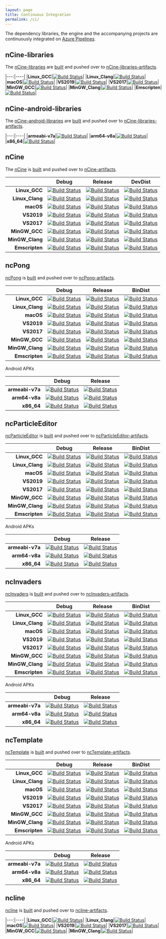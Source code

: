 ```yaml
---
layout: page
title: Continuous Integration
permalink: /ci/
---
```


The dependency libraries, the engine and the accompanying projects are continuously integrated on [Azure Pipelines](https://dev.azure.com/encelo/nCine/).

## nCine-libraries

The [nCine-libraries](https://github.com/nCine/nCine-libraries) are [built](https://dev.azure.com/encelo/nCine/_build?definitionId=1) and pushed over to [nCine-libraries-artifacts](https://github.com/nCine/nCine-libraries-artifacts).

|---:|----|
|**Linux_GCC**|[![Build Status](https://dev.azure.com/encelo/nCine/_apis/build/status/nCine.nCine-libraries?branchName=master&jobName=Linux%2C%20macOS%20and%20Emscripten&configuration=Linux%2C%20macOS%20and%20Emscripten%20Linux%20GCC)](https://dev.azure.com/encelo/nCine/_build/latest?definitionId=1&branchName=master)|
|**Linux_Clang**|[![Build Status](https://dev.azure.com/encelo/nCine/_apis/build/status/nCine.nCine-libraries?branchName=master&jobName=Linux%2C%20macOS%20and%20Emscripten&configuration=Linux%2C%20macOS%20and%20Emscripten%20Linux%20Clang)](https://dev.azure.com/encelo/nCine/_build/latest?definitionId=1&branchName=master)|
|**macOS**|[![Build Status](https://dev.azure.com/encelo/nCine/_apis/build/status/nCine.nCine-libraries?branchName=master&jobName=Linux%2C%20macOS%20and%20Emscripten&configuration=Linux%2C%20macOS%20and%20Emscripten%20macOS)](https://dev.azure.com/encelo/nCine/_build/latest?definitionId=1&branchName=master)|
|**VS2019**|[![Build Status](https://dev.azure.com/encelo/nCine/_apis/build/status/nCine.nCine-libraries?branchName=master&jobName=Windows%20and%20MinGW&configuration=Windows%20and%20MinGW%20VS2019)](https://dev.azure.com/encelo/nCine/_build/latest?definitionId=1&branchName=master)|
|**VS2017**|[![Build Status](https://dev.azure.com/encelo/nCine/_apis/build/status/nCine.nCine-libraries?branchName=master&jobName=Windows%20and%20MinGW&configuration=Windows%20and%20MinGW%20VS2017)](https://dev.azure.com/encelo/nCine/_build/latest?definitionId=1&branchName=master)|
|**MinGW_GCC**|[![Build Status](https://dev.azure.com/encelo/nCine/_apis/build/status/nCine.nCine-libraries?branchName=master&jobName=Windows%20and%20MinGW&configuration=Windows%20and%20MinGW%20MinGW%20GCC)](https://dev.azure.com/encelo/nCine/_build/latest?definitionId=1&branchName=master)|
|**MinGW_Clang**|[![Build Status](https://dev.azure.com/encelo/nCine/_apis/build/status/nCine.nCine-libraries?branchName=master&jobName=Windows%20and%20MinGW&configuration=Windows%20and%20MinGW%20MinGW%20Clang)](https://dev.azure.com/encelo/nCine/_build/latest?definitionId=1&branchName=master)|
|**Emscripten**|[![Build Status](https://dev.azure.com/encelo/nCine/_apis/build/status/nCine.nCine-libraries?branchName=master&jobName=Linux%2C%20macOS%20and%20Emscripten&configuration=Linux%2C%20macOS%20and%20Emscripten%20Emscripten)](https://dev.azure.com/encelo/nCine/_build/latest?definitionId=1&branchName=master)|

## nCine-android-libraries

The [nCine-android-libraries](https://github.com/nCine/nCine-android-libraries) are [built](https://dev.azure.com/encelo/nCine/_build?definitionId=2) and pushed over to [nCine-libraries-artifacts](https://github.com/nCine/nCine-libraries-artifacts).

|---:|----|
|**armeabi-v7a**|[![Build Status](https://dev.azure.com/encelo/nCine/_apis/build/status/nCine.nCine-android-libraries?branchName=master&jobName=Job&configuration=Job%20armeabi-v7a)](https://dev.azure.com/encelo/nCine/_build/latest?definitionId=2&branchName=master)|
|**arm64-v8a**|[![Build Status](https://dev.azure.com/encelo/nCine/_apis/build/status/nCine.nCine-android-libraries?branchName=master&jobName=Job&configuration=Job%20arm64-v8a)](https://dev.azure.com/encelo/nCine/_build/latest?definitionId=2&branchName=master)|
|**x86_64**|[![Build Status](https://dev.azure.com/encelo/nCine/_apis/build/status/nCine.nCine-android-libraries?branchName=master&jobName=Job&configuration=Job%20x86_64)](https://dev.azure.com/encelo/nCine/_build/latest?definitionId=2&branchName=master)|

## nCine

The [nCine](https://github.com/nCine/nCine) is [built](https://dev.azure.com/encelo/nCine/_build?definitionId=3) and pushed over to [nCine-artifacts](https://github.com/nCine/nCine-artifacts).

|              |Debug|Release|DevDist|
|-------------:|-----|-------|-------|
|**Linux_GCC**|[![Build Status](https://dev.azure.com/encelo/nCine/_apis/build/status/nCine.nCine?branchName=master&jobName=Linux%20and%20macOS&configuration=Linux%20and%20macOS%20Linux%20GCC%20Debug)](https://dev.azure.com/encelo/nCine/_build/latest?definitionId=3&branchName=master)|[![Build Status](https://dev.azure.com/encelo/nCine/_apis/build/status/nCine.nCine?branchName=master&jobName=Linux%20and%20macOS&configuration=Linux%20and%20macOS%20Linux%20GCC%20Release)](https://dev.azure.com/encelo/nCine/_build/latest?definitionId=3&branchName=master)|[![Build Status](https://dev.azure.com/encelo/nCine/_apis/build/status/nCine.nCine?branchName=master&jobName=Linux%20and%20macOS&configuration=Linux%20and%20macOS%20Linux%20GCC%20Release)](https://dev.azure.com/encelo/nCine/_build/latest?definitionId=3&branchName=master)|
|**Linux_Clang**|[![Build Status](https://dev.azure.com/encelo/nCine/_apis/build/status/nCine.nCine?branchName=master&jobName=Linux%20and%20macOS&configuration=Linux%20and%20macOS%20Linux%20Clang%20Debug)](https://dev.azure.com/encelo/nCine/_build/latest?definitionId=3&branchName=master)|[![Build Status](https://dev.azure.com/encelo/nCine/_apis/build/status/nCine.nCine?branchName=master&jobName=Linux%20and%20macOS&configuration=Linux%20and%20macOS%20Linux%20Clang%20Release)](https://dev.azure.com/encelo/nCine/_build/latest?definitionId=3&branchName=master)|[![Build Status](https://dev.azure.com/encelo/nCine/_apis/build/status/nCine.nCine?branchName=master&jobName=Linux%20and%20macOS&configuration=Linux%20and%20macOS%20Linux%20Clang%20DevDist)](https://dev.azure.com/encelo/nCine/_build/latest?definitionId=3&branchName=master)|
|**macOS**|[![Build Status](https://dev.azure.com/encelo/nCine/_apis/build/status/nCine.nCine?branchName=master&jobName=Linux%20and%20macOS&configuration=Linux%20and%20macOS%20macOS%20Debug)](https://dev.azure.com/encelo/nCine/_build/latest?definitionId=3&branchName=master)|[![Build Status](https://dev.azure.com/encelo/nCine/_apis/build/status/nCine.nCine?branchName=master&jobName=Linux%20and%20macOS&configuration=Linux%20and%20macOS%20macOS%20Release)](https://dev.azure.com/encelo/nCine/_build/latest?definitionId=3&branchName=master)|[![Build Status](https://dev.azure.com/encelo/nCine/_apis/build/status/nCine.nCine?branchName=master&jobName=Linux%20and%20macOS&configuration=Linux%20and%20macOS%20macOS%20DevDist)](https://dev.azure.com/encelo/nCine/_build/latest?definitionId=3&branchName=master)|
|**VS2019**|[![Build Status](https://dev.azure.com/encelo/nCine/_apis/build/status/nCine.nCine?branchName=master&jobName=Windows%20and%20MinGW&configuration=Windows%20and%20MinGW%20VS2019%20Debug)](https://dev.azure.com/encelo/nCine/_build/latest?definitionId=3&branchName=master)|[![Build Status](https://dev.azure.com/encelo/nCine/_apis/build/status/nCine.nCine?branchName=master&jobName=Windows%20and%20MinGW&configuration=Windows%20and%20MinGW%20VS2019%20Release)](https://dev.azure.com/encelo/nCine/_build/latest?definitionId=3&branchName=master)|[![Build Status](https://dev.azure.com/encelo/nCine/_apis/build/status/nCine.nCine?branchName=master&jobName=Windows%20and%20MinGW&configuration=Windows%20and%20MinGW%20VS2019%20DevDist)](https://dev.azure.com/encelo/nCine/_build/latest?definitionId=3&branchName=master)|
|**VS2017**|[![Build Status](https://dev.azure.com/encelo/nCine/_apis/build/status/nCine.nCine?branchName=master&jobName=Windows%20and%20MinGW&configuration=Windows%20and%20MinGW%20VS2017%20Debug)](https://dev.azure.com/encelo/nCine/_build/latest?definitionId=3&branchName=master)|[![Build Status](https://dev.azure.com/encelo/nCine/_apis/build/status/nCine.nCine?branchName=master&jobName=Windows%20and%20MinGW&configuration=Windows%20and%20MinGW%20VS2017%20Release)](https://dev.azure.com/encelo/nCine/_build/latest?definitionId=3&branchName=master)|[![Build Status](https://dev.azure.com/encelo/nCine/_apis/build/status/nCine.nCine?branchName=master&jobName=Windows%20and%20MinGW&configuration=Windows%20and%20MinGW%20VS2017%20DevDist)](https://dev.azure.com/encelo/nCine/_build/latest?definitionId=3&branchName=master)|
|**MinGW_GCC**|[![Build Status](https://dev.azure.com/encelo/nCine/_apis/build/status/nCine.nCine?branchName=master&jobName=Windows%20and%20MinGW&configuration=Windows%20and%20MinGW%20MinGW%20GCC%20Debug)](https://dev.azure.com/encelo/nCine/_build/latest?definitionId=3&branchName=master)|[![Build Status](https://dev.azure.com/encelo/nCine/_apis/build/status/nCine.nCine?branchName=master&jobName=Windows%20and%20MinGW&configuration=Windows%20and%20MinGW%20MinGW%20GCC%20Release)](https://dev.azure.com/encelo/nCine/_build/latest?definitionId=3&branchName=master)|[![Build Status](https://dev.azure.com/encelo/nCine/_apis/build/status/nCine.nCine?branchName=master&jobName=Windows%20and%20MinGW&configuration=Windows%20and%20MinGW%20MinGW%20GCC%20DevDist)](https://dev.azure.com/encelo/nCine/_build/latest?definitionId=3&branchName=master)|
|**MinGW_Clang**|[![Build Status](https://dev.azure.com/encelo/nCine/_apis/build/status/nCine.nCine?branchName=master&jobName=Windows%20and%20MinGW&configuration=Windows%20and%20MinGW%20MinGW%20Clang%20Debug)](https://dev.azure.com/encelo/nCine/_build/latest?definitionId=3&branchName=master)|[![Build Status](https://dev.azure.com/encelo/nCine/_apis/build/status/nCine.nCine?branchName=master&jobName=Windows%20and%20MinGW&configuration=Windows%20and%20MinGW%20MinGW%20Clang%20Release)](https://dev.azure.com/encelo/nCine/_build/latest?definitionId=3&branchName=master)|[![Build Status](https://dev.azure.com/encelo/nCine/_apis/build/status/nCine.nCine?branchName=master&jobName=Windows%20and%20MinGW&configuration=Windows%20and%20MinGW%20MinGW%20Clang%20DevDist)](https://dev.azure.com/encelo/nCine/_build/latest?definitionId=3&branchName=master)|
|**Emscripten**|[![Build Status](https://dev.azure.com/encelo/nCine/_apis/build/status/nCine.nCine?branchName=develop&jobName=Emscripten&configuration=Emscripten%20Emscripten%20Debug)](https://dev.azure.com/encelo/nCine/_build/latest?definitionId=3&branchName=develop)|[![Build Status](https://dev.azure.com/encelo/nCine/_apis/build/status/nCine.nCine?branchName=develop&jobName=Emscripten&configuration=Emscripten%20Emscripten%20Release)](https://dev.azure.com/encelo/nCine/_build/latest?definitionId=3&branchName=develop)|[![Build Status](https://dev.azure.com/encelo/nCine/_apis/build/status/nCine.nCine?branchName=develop&jobName=Emscripten&configuration=Emscripten%20Emscripten%20DevDist)](https://dev.azure.com/encelo/nCine/_build/latest?definitionId=3&branchName=develop)|

## ncPong

[ncPong](https://github.com/nCine/ncPong) is [built](https://dev.azure.com/encelo/nCine/_build?definitionId=4) and pushed over to [ncPong-artifacts](https://github.com/nCine/ncPong-artifacts).

|              |Debug|Release|BinDist|
|-------------:|-----|-------|-------|
|**Linux_GCC**|[![Build Status](https://dev.azure.com/encelo/nCine/_apis/build/status/nCine.ncPong?branchName=master&jobName=Linux%20and%20macOS&configuration=Linux%20and%20macOS%20Linux%20GCC%20Debug)](https://dev.azure.com/encelo/nCine/_build/latest?definitionId=4&branchName=master)|[![Build Status](https://dev.azure.com/encelo/nCine/_apis/build/status/nCine.ncPong?branchName=master&jobName=Linux%20and%20macOS&configuration=Linux%20and%20macOS%20Linux%20GCC%20Release)](https://dev.azure.com/encelo/nCine/_build/latest?definitionId=4&branchName=master)|[![Build Status](https://dev.azure.com/encelo/nCine/_apis/build/status/nCine.ncPong?branchName=master&jobName=Linux%20and%20macOS&configuration=Linux%20and%20macOS%20Linux%20GCC%20BinDist)](https://dev.azure.com/encelo/nCine/_build/latest?definitionId=4&branchName=master)|
|**Linux_Clang**|[![Build Status](https://dev.azure.com/encelo/nCine/_apis/build/status/nCine.ncPong?branchName=master&jobName=Linux%20and%20macOS&configuration=Linux%20and%20macOS%20Linux%20Clang%20Debug)](https://dev.azure.com/encelo/nCine/_build/latest?definitionId=4&branchName=master)|[![Build Status](https://dev.azure.com/encelo/nCine/_apis/build/status/nCine.ncPong?branchName=master&jobName=Linux%20and%20macOS&configuration=Linux%20and%20macOS%20Linux%20Clang%20Release)](https://dev.azure.com/encelo/nCine/_build/latest?definitionId=4&branchName=master)|[![Build Status](https://dev.azure.com/encelo/nCine/_apis/build/status/nCine.ncPong?branchName=master&jobName=Linux%20and%20macOS&configuration=Linux%20and%20macOS%20Linux%20Clang%20BinDist)](https://dev.azure.com/encelo/nCine/_build/latest?definitionId=4&branchName=master)|
|**macOS**|[![Build Status](https://dev.azure.com/encelo/nCine/_apis/build/status/nCine.ncPong?branchName=master&jobName=Linux%20and%20macOS&configuration=Linux%20and%20macOS%20macOS%20Debug)](https://dev.azure.com/encelo/nCine/_build/latest?definitionId=4&branchName=master)|[![Build Status](https://dev.azure.com/encelo/nCine/_apis/build/status/nCine.ncPong?branchName=master&jobName=Linux%20and%20macOS&configuration=Linux%20and%20macOS%20macOS%20Release)](https://dev.azure.com/encelo/nCine/_build/latest?definitionId=4&branchName=master)|[![Build Status](https://dev.azure.com/encelo/nCine/_apis/build/status/nCine.ncPong?branchName=master&jobName=Linux%20and%20macOS&configuration=Linux%20and%20macOS%20macOS%20BinDist)](https://dev.azure.com/encelo/nCine/_build/latest?definitionId=4&branchName=master)|
|**VS2019**|[![Build Status](https://dev.azure.com/encelo/nCine/_apis/build/status/nCine.ncPong?branchName=master&jobName=Windows%20and%20MinGW&configuration=Windows%20and%20MinGW%20VS2019%20Debug)](https://dev.azure.com/encelo/nCine/_build/latest?definitionId=4&branchName=master)|[![Build Status](https://dev.azure.com/encelo/nCine/_apis/build/status/nCine.ncPong?branchName=master&jobName=Windows%20and%20MinGW&configuration=Windows%20and%20MinGW%20VS2019%20Release)](https://dev.azure.com/encelo/nCine/_build/latest?definitionId=4&branchName=master)|[![Build Status](https://dev.azure.com/encelo/nCine/_apis/build/status/nCine.ncPong?branchName=master&jobName=Windows%20and%20MinGW&configuration=Windows%20and%20MinGW%20VS2019%20BinDist)](https://dev.azure.com/encelo/nCine/_build/latest?definitionId=4&branchName=master)|
|**VS2017**|[![Build Status](https://dev.azure.com/encelo/nCine/_apis/build/status/nCine.ncPong?branchName=master&jobName=Windows%20and%20MinGW&configuration=Windows%20and%20MinGW%20VS2017%20Debug)](https://dev.azure.com/encelo/nCine/_build/latest?definitionId=4&branchName=master)|[![Build Status](https://dev.azure.com/encelo/nCine/_apis/build/status/nCine.ncPong?branchName=master&jobName=Windows%20and%20MinGW&configuration=Windows%20and%20MinGW%20VS2017%20Release)](https://dev.azure.com/encelo/nCine/_build/latest?definitionId=4&branchName=master)|[![Build Status](https://dev.azure.com/encelo/nCine/_apis/build/status/nCine.ncPong?branchName=master&jobName=Windows%20and%20MinGW&configuration=Windows%20and%20MinGW%20VS2017%20BinDist)](https://dev.azure.com/encelo/nCine/_build/latest?definitionId=4&branchName=master)|
|**MinGW_GCC**|[![Build Status](https://dev.azure.com/encelo/nCine/_apis/build/status/nCine.ncPong?branchName=master&jobName=Windows%20and%20MinGW&configuration=Windows%20and%20MinGW%20MinGW%20GCC%20Debug)](https://dev.azure.com/encelo/nCine/_build/latest?definitionId=4&branchName=master)|[![Build Status](https://dev.azure.com/encelo/nCine/_apis/build/status/nCine.ncPong?branchName=master&jobName=Windows%20and%20MinGW&configuration=Windows%20and%20MinGW%20MinGW%20GCC%20Release)](https://dev.azure.com/encelo/nCine/_build/latest?definitionId=4&branchName=master)|[![Build Status](https://dev.azure.com/encelo/nCine/_apis/build/status/nCine.ncPong?branchName=master&jobName=Windows%20and%20MinGW&configuration=Windows%20and%20MinGW%20MinGW%20GCC%20BinDist)](https://dev.azure.com/encelo/nCine/_build/latest?definitionId=4&branchName=master)|
|**MinGW_Clang**|[![Build Status](https://dev.azure.com/encelo/nCine/_apis/build/status/nCine.ncPong?branchName=master&jobName=Windows%20and%20MinGW&configuration=Windows%20and%20MinGW%20MinGW%20Clang%20Debug)](https://dev.azure.com/encelo/nCine/_build/latest?definitionId=4&branchName=master)|[![Build Status](https://dev.azure.com/encelo/nCine/_apis/build/status/nCine.ncPong?branchName=master&jobName=Windows%20and%20MinGW&configuration=Windows%20and%20MinGW%20MinGW%20Clang%20Release)](https://dev.azure.com/encelo/nCine/_build/latest?definitionId=4&branchName=master)|[![Build Status](https://dev.azure.com/encelo/nCine/_apis/build/status/nCine.ncPong?branchName=master&jobName=Windows%20and%20MinGW&configuration=Windows%20and%20MinGW%20MinGW%20Clang%20BinDist)](https://dev.azure.com/encelo/nCine/_build/latest?definitionId=4&branchName=master)|
|**Emscripten**|[![Build Status](https://dev.azure.com/encelo/nCine/_apis/build/status/nCine.ncPong?branchName=master&jobName=Emscripten&configuration=Emscripten%20Emscripten%20Debug)](https://dev.azure.com/encelo/nCine/_build/latest?definitionId=4&branchName=master)|[![Build Status](https://dev.azure.com/encelo/nCine/_apis/build/status/nCine.ncPong?branchName=master&jobName=Emscripten&configuration=Emscripten%20Emscripten%20Release)](https://dev.azure.com/encelo/nCine/_build/latest?definitionId=4&branchName=master)|[![Build Status](https://dev.azure.com/encelo/nCine/_apis/build/status/nCine.ncPong?branchName=master&jobName=Emscripten&configuration=Emscripten%20Emscripten%20BinDist)](https://dev.azure.com/encelo/nCine/_build/latest?definitionId=4&branchName=master)|

Android APKs

|    |Debug|Release|
|---:|-----|-------|
|**armeabi-v7a**|[![Build Status](https://dev.azure.com/encelo/nCine/_apis/build/status/nCine.ncPong?branchName=master&jobName=Android&configuration=Android%20Debug%20armeabi-v7a)](https://dev.azure.com/encelo/nCine/_build/latest?definitionId=4&branchName=master)|[![Build Status](https://dev.azure.com/encelo/nCine/_apis/build/status/nCine.ncPong?branchName=master&jobName=Android&configuration=Android%20Release%20armeabi-v7a)](https://dev.azure.com/encelo/nCine/_build/latest?definitionId=4&branchName=master)|
|**arm64-v8a**|[![Build Status](https://dev.azure.com/encelo/nCine/_apis/build/status/nCine.ncPong?branchName=master&jobName=Android&configuration=Android%20Debug%20arm64-v8a)](https://dev.azure.com/encelo/nCine/_build/latest?definitionId=4&branchName=master)|[![Build Status](https://dev.azure.com/encelo/nCine/_apis/build/status/nCine.ncPong?branchName=master&jobName=Android&configuration=Android%20Release%20arm64-v8a)](https://dev.azure.com/encelo/nCine/_build/latest?definitionId=4&branchName=master)|
|**x86_64**|[![Build Status](https://dev.azure.com/encelo/nCine/_apis/build/status/nCine.ncPong?branchName=master&jobName=Android&configuration=Android%20Debug%20x86_64)](https://dev.azure.com/encelo/nCine/_build/latest?definitionId=4&branchName=master)|[![Build Status](https://dev.azure.com/encelo/nCine/_apis/build/status/nCine.ncPong?branchName=master&jobName=Android&configuration=Android%20Release%20x86_64)](https://dev.azure.com/encelo/nCine/_build/latest?definitionId=4&branchName=master)|

## ncParticleEditor

[ncParticleEditor](https://github.com/nCine/ncParticleEditor) is [built](https://dev.azure.com/encelo/nCine/_build?definitionId=5) and pushed over to [ncParticleEditor-artifacts](https://github.com/nCine/ncParticleEditor-artifacts).

|              |Debug|Release|BinDist|
|-------------:|-----|-------|-------|
|**Linux_GCC**|[![Build Status](https://dev.azure.com/encelo/nCine/_apis/build/status/nCine.ncParticleEditor?branchName=master&jobName=Linux%20and%20macOS&configuration=Linux%20and%20macOS%20Linux%20GCC%20Debug)](https://dev.azure.com/encelo/nCine/_build/latest?definitionId=5&branchName=master)|[![Build Status](https://dev.azure.com/encelo/nCine/_apis/build/status/nCine.ncParticleEditor?branchName=master&jobName=Linux%20and%20macOS&configuration=Linux%20and%20macOS%20Linux%20GCC%20Release)](https://dev.azure.com/encelo/nCine/_build/latest?definitionId=5&branchName=master)|[![Build Status](https://dev.azure.com/encelo/nCine/_apis/build/status/nCine.ncParticleEditor?branchName=master&jobName=Linux%20and%20macOS&configuration=Linux%20and%20macOS%20Linux%20GCC%20BinDist)](https://dev.azure.com/encelo/nCine/_build/latest?definitionId=5&branchName=master)|
|**Linux_Clang**|[![Build Status](https://dev.azure.com/encelo/nCine/_apis/build/status/nCine.ncParticleEditor?branchName=master&jobName=Linux%20and%20macOS&configuration=Linux%20and%20macOS%20Linux%20Clang%20Debug)](https://dev.azure.com/encelo/nCine/_build/latest?definitionId=5&branchName=master)|[![Build Status](https://dev.azure.com/encelo/nCine/_apis/build/status/nCine.ncParticleEditor?branchName=master&jobName=Linux%20and%20macOS&configuration=Linux%20and%20macOS%20Linux%20Clang%20Release)](https://dev.azure.com/encelo/nCine/_build/latest?definitionId=5&branchName=master)|[![Build Status](https://dev.azure.com/encelo/nCine/_apis/build/status/nCine.ncParticleEditor?branchName=master&jobName=Linux%20and%20macOS&configuration=Linux%20and%20macOS%20Linux%20Clang%20BinDist)](https://dev.azure.com/encelo/nCine/_build/latest?definitionId=5&branchName=master)|
|**macOS**|[![Build Status](https://dev.azure.com/encelo/nCine/_apis/build/status/nCine.ncParticleEditor?branchName=master&jobName=Linux%20and%20macOS&configuration=Linux%20and%20macOS%20macOS%20Debug)](https://dev.azure.com/encelo/nCine/_build/latest?definitionId=5&branchName=master)|[![Build Status](https://dev.azure.com/encelo/nCine/_apis/build/status/nCine.ncParticleEditor?branchName=master&jobName=Linux%20and%20macOS&configuration=Linux%20and%20macOS%20macOS%20Release)](https://dev.azure.com/encelo/nCine/_build/latest?definitionId=5&branchName=master)|[![Build Status](https://dev.azure.com/encelo/nCine/_apis/build/status/nCine.ncParticleEditor?branchName=master&jobName=Linux%20and%20macOS&configuration=Linux%20and%20macOS%20macOS%20BinDist)](https://dev.azure.com/encelo/nCine/_build/latest?definitionId=5&branchName=master)|
|**VS2019**|[![Build Status](https://dev.azure.com/encelo/nCine/_apis/build/status/nCine.ncParticleEditor?branchName=master&jobName=Windows%20and%20MinGW&configuration=Windows%20and%20MinGW%20VS2019%20Debug)](https://dev.azure.com/encelo/nCine/_build/latest?definitionId=5&branchName=master)|[![Build Status](https://dev.azure.com/encelo/nCine/_apis/build/status/nCine.ncParticleEditor?branchName=master&jobName=Windows%20and%20MinGW&configuration=Windows%20and%20MinGW%20VS2019%20Release)](https://dev.azure.com/encelo/nCine/_build/latest?definitionId=5&branchName=master)|[![Build Status](https://dev.azure.com/encelo/nCine/_apis/build/status/nCine.ncParticleEditor?branchName=master&jobName=Windows%20and%20MinGW&configuration=Windows%20and%20MinGW%20VS2019%20BinDist)](https://dev.azure.com/encelo/nCine/_build/latest?definitionId=5&branchName=master)|
|**VS2017**|[![Build Status](https://dev.azure.com/encelo/nCine/_apis/build/status/nCine.ncParticleEditor?branchName=master&jobName=Windows%20and%20MinGW&configuration=Windows%20and%20MinGW%20VS2017%20Debug)](https://dev.azure.com/encelo/nCine/_build/latest?definitionId=5&branchName=master)|[![Build Status](https://dev.azure.com/encelo/nCine/_apis/build/status/nCine.ncParticleEditor?branchName=master&jobName=Windows%20and%20MinGW&configuration=Windows%20and%20MinGW%20VS2017%20Release)](https://dev.azure.com/encelo/nCine/_build/latest?definitionId=5&branchName=master)|[![Build Status](https://dev.azure.com/encelo/nCine/_apis/build/status/nCine.ncParticleEditor?branchName=master&jobName=Windows%20and%20MinGW&configuration=Windows%20and%20MinGW%20VS2017%20BinDist)](https://dev.azure.com/encelo/nCine/_build/latest?definitionId=5&branchName=master)|
|**MinGW_GCC**|[![Build Status](https://dev.azure.com/encelo/nCine/_apis/build/status/nCine.ncParticleEditor?branchName=master&jobName=Windows%20and%20MinGW&configuration=Windows%20and%20MinGW%20MinGW%20GCC%20Debug)](https://dev.azure.com/encelo/nCine/_build/latest?definitionId=5&branchName=master)|[![Build Status](https://dev.azure.com/encelo/nCine/_apis/build/status/nCine.ncParticleEditor?branchName=master&jobName=Windows%20and%20MinGW&configuration=Windows%20and%20MinGW%20MinGW%20GCC%20Release)](https://dev.azure.com/encelo/nCine/_build/latest?definitionId=5&branchName=master)|[![Build Status](https://dev.azure.com/encelo/nCine/_apis/build/status/nCine.ncParticleEditor?branchName=master&jobName=Windows%20and%20MinGW&configuration=Windows%20and%20MinGW%20MinGW%20GCC%20BinDist)](https://dev.azure.com/encelo/nCine/_build/latest?definitionId=5&branchName=master)|
|**MinGW_Clang**|[![Build Status](https://dev.azure.com/encelo/nCine/_apis/build/status/nCine.ncParticleEditor?branchName=master&jobName=Windows%20and%20MinGW&configuration=Windows%20and%20MinGW%20MinGW%20Clang%20Debug)](https://dev.azure.com/encelo/nCine/_build/latest?definitionId=5&branchName=master)|[![Build Status](https://dev.azure.com/encelo/nCine/_apis/build/status/nCine.ncParticleEditor?branchName=master&jobName=Windows%20and%20MinGW&configuration=Windows%20and%20MinGW%20MinGW%20Clang%20Release)](https://dev.azure.com/encelo/nCine/_build/latest?definitionId=5&branchName=master)|[![Build Status](https://dev.azure.com/encelo/nCine/_apis/build/status/nCine.ncParticleEditor?branchName=master&jobName=Windows%20and%20MinGW&configuration=Windows%20and%20MinGW%20MinGW%20Clang%20BinDist)](https://dev.azure.com/encelo/nCine/_build/latest?definitionId=5&branchName=master)|
|**Emscripten**|[![Build Status](https://dev.azure.com/encelo/nCine/_apis/build/status/nCine.ncParticleEditor?branchName=develop&jobName=Emscripten&configuration=Emscripten%20Emscripten%20Debug)](https://dev.azure.com/encelo/nCine/_build/latest?definitionId=5&branchName=develop)|[![Build Status](https://dev.azure.com/encelo/nCine/_apis/build/status/nCine.ncParticleEditor?branchName=develop&jobName=Emscripten&configuration=Emscripten%20Emscripten%20Release)](https://dev.azure.com/encelo/nCine/_build/latest?definitionId=5&branchName=develop)|[![Build Status](https://dev.azure.com/encelo/nCine/_apis/build/status/nCine.ncParticleEditor?branchName=develop&jobName=Emscripten&configuration=Emscripten%20Emscripten%20BinDist)](https://dev.azure.com/encelo/nCine/_build/latest?definitionId=5&branchName=develop)|

Android APKs

|    |Debug|Release|
|---:|-----|-------|
|**armeabi-v7a**|[![Build Status](https://dev.azure.com/encelo/nCine/_apis/build/status/nCine.ncParticleEditor?branchName=master&jobName=Android&configuration=Android%20Debug%20armeabi-v7a)](https://dev.azure.com/encelo/nCine/_build/latest?definitionId=5&branchName=master)|[![Build Status](https://dev.azure.com/encelo/nCine/_apis/build/status/nCine.ncParticleEditor?branchName=master&jobName=Android&configuration=Android%20Release%20armeabi-v7a)](https://dev.azure.com/encelo/nCine/_build/latest?definitionId=5&branchName=master)|
|**arm64-v8a**|[![Build Status](https://dev.azure.com/encelo/nCine/_apis/build/status/nCine.ncParticleEditor?branchName=master&jobName=Android&configuration=Android%20Debug%20arm64-v8a)](https://dev.azure.com/encelo/nCine/_build/latest?definitionId=5&branchName=master)|[![Build Status](https://dev.azure.com/encelo/nCine/_apis/build/status/nCine.ncParticleEditor?branchName=master&jobName=Android&configuration=Android%20Release%20arm64-v8a)](https://dev.azure.com/encelo/nCine/_build/latest?definitionId=5&branchName=master)|
|**x86_64**|[![Build Status](https://dev.azure.com/encelo/nCine/_apis/build/status/nCine.ncParticleEditor?branchName=master&jobName=Android&configuration=Android%20Debug%20x86_64)](https://dev.azure.com/encelo/nCine/_build/latest?definitionId=5&branchName=master)|[![Build Status](https://dev.azure.com/encelo/nCine/_apis/build/status/nCine.ncParticleEditor?branchName=master&jobName=Android&configuration=Android%20Release%20x86_64)](https://dev.azure.com/encelo/nCine/_build/latest?definitionId=5&branchName=master)|

## ncInvaders

[ncInvaders](https://github.com/nCine/ncInvaders) is [built](https://dev.azure.com/encelo/nCine/_build?definitionId=6) and pushed over to [ncInvaders-artifacts](https://github.com/nCine/ncInvaders-artifacts).

|              |Debug|Release|BinDist|
|-------------:|-----|-------|-------|
|**Linux_GCC**|[![Build Status](https://dev.azure.com/encelo/nCine/_apis/build/status/nCine.ncInvaders?branchName=master&jobName=Linux%20and%20macOS&configuration=Linux%20and%20macOS%20Linux%20GCC%20Debug)](https://dev.azure.com/encelo/nCine/_build/latest?definitionId=6&branchName=master)|[![Build Status](https://dev.azure.com/encelo/nCine/_apis/build/status/nCine.ncInvaders?branchName=master&jobName=Linux%20and%20macOS&configuration=Linux%20and%20macOS%20Linux%20GCC%20Release)](https://dev.azure.com/encelo/nCine/_build/latest?definitionId=6&branchName=master)|[![Build Status](https://dev.azure.com/encelo/nCine/_apis/build/status/nCine.ncInvaders?branchName=master&jobName=Linux%20and%20macOS&configuration=Linux%20and%20macOS%20Linux%20GCC%20BinDist)](https://dev.azure.com/encelo/nCine/_build/latest?definitionId=6&branchName=master)|
|**Linux_Clang**|[![Build Status](https://dev.azure.com/encelo/nCine/_apis/build/status/nCine.ncInvaders?branchName=master&jobName=Linux%20and%20macOS&configuration=Linux%20and%20macOS%20Linux%20Clang%20Debug)](https://dev.azure.com/encelo/nCine/_build/latest?definitionId=6&branchName=master)|[![Build Status](https://dev.azure.com/encelo/nCine/_apis/build/status/nCine.ncInvaders?branchName=master&jobName=Linux%20and%20macOS&configuration=Linux%20and%20macOS%20Linux%20Clang%20Release)](https://dev.azure.com/encelo/nCine/_build/latest?definitionId=6&branchName=master)|[![Build Status](https://dev.azure.com/encelo/nCine/_apis/build/status/nCine.ncInvaders?branchName=master&jobName=Linux%20and%20macOS&configuration=Linux%20and%20macOS%20Linux%20Clang%20BinDist)](https://dev.azure.com/encelo/nCine/_build/latest?definitionId=6&branchName=master)|
|**macOS**|[![Build Status](https://dev.azure.com/encelo/nCine/_apis/build/status/nCine.ncInvaders?branchName=master&jobName=Linux%20and%20macOS&configuration=Linux%20and%20macOS%20macOS%20Debug)](https://dev.azure.com/encelo/nCine/_build/latest?definitionId=6&branchName=master)|[![Build Status](https://dev.azure.com/encelo/nCine/_apis/build/status/nCine.ncInvaders?branchName=master&jobName=Linux%20and%20macOS&configuration=Linux%20and%20macOS%20macOS%20Release)](https://dev.azure.com/encelo/nCine/_build/latest?definitionId=6&branchName=master)|[![Build Status](https://dev.azure.com/encelo/nCine/_apis/build/status/nCine.ncInvaders?branchName=master&jobName=Linux%20and%20macOS&configuration=Linux%20and%20macOS%20macOS%20BinDist)](https://dev.azure.com/encelo/nCine/_build/latest?definitionId=6&branchName=master)|
|**VS2019**|[![Build Status](https://dev.azure.com/encelo/nCine/_apis/build/status/nCine.ncInvaders?branchName=master&jobName=Windows%20and%20MinGW&configuration=Windows%20and%20MinGW%20VS2019%20Debug)](https://dev.azure.com/encelo/nCine/_build/latest?definitionId=6&branchName=master)|[![Build Status](https://dev.azure.com/encelo/nCine/_apis/build/status/nCine.ncInvaders?branchName=master&jobName=Windows%20and%20MinGW&configuration=Windows%20and%20MinGW%20VS2019%20Release)](https://dev.azure.com/encelo/nCine/_build/latest?definitionId=6&branchName=master)|[![Build Status](https://dev.azure.com/encelo/nCine/_apis/build/status/nCine.ncInvaders?branchName=master&jobName=Windows%20and%20MinGW&configuration=Windows%20and%20MinGW%20VS2019%20BinDist)](https://dev.azure.com/encelo/nCine/_build/latest?definitionId=6&branchName=master)|
|**VS2017**|[![Build Status](https://dev.azure.com/encelo/nCine/_apis/build/status/nCine.ncInvaders?branchName=master&jobName=Windows%20and%20MinGW&configuration=Windows%20and%20MinGW%20VS2017%20Debug)](https://dev.azure.com/encelo/nCine/_build/latest?definitionId=6&branchName=master)|[![Build Status](https://dev.azure.com/encelo/nCine/_apis/build/status/nCine.ncInvaders?branchName=master&jobName=Windows%20and%20MinGW&configuration=Windows%20and%20MinGW%20VS2017%20Release)](https://dev.azure.com/encelo/nCine/_build/latest?definitionId=6&branchName=master)|[![Build Status](https://dev.azure.com/encelo/nCine/_apis/build/status/nCine.ncInvaders?branchName=master&jobName=Windows%20and%20MinGW&configuration=Windows%20and%20MinGW%20VS2017%20BinDist)](https://dev.azure.com/encelo/nCine/_build/latest?definitionId=6&branchName=master)|
|**MinGW_GCC**|[![Build Status](https://dev.azure.com/encelo/nCine/_apis/build/status/nCine.ncInvaders?branchName=master&jobName=Windows%20and%20MinGW&configuration=Windows%20and%20MinGW%20MinGW%20GCC%20Debug)](https://dev.azure.com/encelo/nCine/_build/latest?definitionId=6&branchName=master)|[![Build Status](https://dev.azure.com/encelo/nCine/_apis/build/status/nCine.ncInvaders?branchName=master&jobName=Windows%20and%20MinGW&configuration=Windows%20and%20MinGW%20MinGW%20GCC%20Release)](https://dev.azure.com/encelo/nCine/_build/latest?definitionId=6&branchName=master)|[![Build Status](https://dev.azure.com/encelo/nCine/_apis/build/status/nCine.ncInvaders?branchName=master&jobName=Windows%20and%20MinGW&configuration=Windows%20and%20MinGW%20MinGW%20GCC%20BinDist)](https://dev.azure.com/encelo/nCine/_build/latest?definitionId=6&branchName=master)|
|**MinGW_Clang**|[![Build Status](https://dev.azure.com/encelo/nCine/_apis/build/status/nCine.ncInvaders?branchName=master&jobName=Windows%20and%20MinGW&configuration=Windows%20and%20MinGW%20MinGW%20Clang%20Debug)](https://dev.azure.com/encelo/nCine/_build/latest?definitionId=6&branchName=master)|[![Build Status](https://dev.azure.com/encelo/nCine/_apis/build/status/nCine.ncInvaders?branchName=master&jobName=Windows%20and%20MinGW&configuration=Windows%20and%20MinGW%20MinGW%20Clang%20Release)](https://dev.azure.com/encelo/nCine/_build/latest?definitionId=6&branchName=master)|[![Build Status](https://dev.azure.com/encelo/nCine/_apis/build/status/nCine.ncInvaders?branchName=master&jobName=Windows%20and%20MinGW&configuration=Windows%20and%20MinGW%20MinGW%20Clang%20BinDist)](https://dev.azure.com/encelo/nCine/_build/latest?definitionId=6&branchName=master)|
|**Emscripten**|[![Build Status](https://dev.azure.com/encelo/nCine/_apis/build/status/nCine.ncInvaders?branchName=master&jobName=Emscripten&configuration=Emscripten%20Emscripten%20Debug)](https://dev.azure.com/encelo/nCine/_build/latest?definitionId=6&branchName=master)|[![Build Status](https://dev.azure.com/encelo/nCine/_apis/build/status/nCine.ncInvaders?branchName=master&jobName=Emscripten&configuration=Emscripten%20Emscripten%20Release)](https://dev.azure.com/encelo/nCine/_build/latest?definitionId=6&branchName=master)|[![Build Status](https://dev.azure.com/encelo/nCine/_apis/build/status/nCine.ncInvaders?branchName=master&jobName=Emscripten&configuration=Emscripten%20Emscripten%20BinDist)](https://dev.azure.com/encelo/nCine/_build/latest?definitionId=6&branchName=master)|

Android APKs

|    |Debug|Release|
|---:|-----|-------|
|**armeabi-v7a**|[![Build Status](https://dev.azure.com/encelo/nCine/_apis/build/status/nCine.ncInvaders?branchName=master&jobName=Android&configuration=Android%20Debug%20armeabi-v7a)](https://dev.azure.com/encelo/nCine/_build/latest?definitionId=6&branchName=master)|[![Build Status](https://dev.azure.com/encelo/nCine/_apis/build/status/nCine.ncInvaders?branchName=master&jobName=Android&configuration=Android%20Release%20armeabi-v7a)](https://dev.azure.com/encelo/nCine/_build/latest?definitionId=6&branchName=master)|
|**arm64-v8a**|[![Build Status](https://dev.azure.com/encelo/nCine/_apis/build/status/nCine.ncInvaders?branchName=master&jobName=Android&configuration=Android%20Debug%20arm64-v8a)](https://dev.azure.com/encelo/nCine/_build/latest?definitionId=6&branchName=master)|[![Build Status](https://dev.azure.com/encelo/nCine/_apis/build/status/nCine.ncInvaders?branchName=master&jobName=Android&configuration=Android%20Release%20arm64-v8a)](https://dev.azure.com/encelo/nCine/_build/latest?definitionId=6&branchName=master)|
|**x86_64**|[![Build Status](https://dev.azure.com/encelo/nCine/_apis/build/status/nCine.ncInvaders?branchName=master&jobName=Android&configuration=Android%20Debug%20x86_64)](https://dev.azure.com/encelo/nCine/_build/latest?definitionId=6&branchName=master)|[![Build Status](https://dev.azure.com/encelo/nCine/_apis/build/status/nCine.ncInvaders?branchName=master&jobName=Android&configuration=Android%20Release%20x86_64)](https://dev.azure.com/encelo/nCine/_build/latest?definitionId=6&branchName=master)|

## ncTemplate

[ncTemplate](https://github.com/nCine/ncTemplate) is [built](https://dev.azure.com/encelo/nCine/_build?definitionId=7) and pushed over to [ncTemplate-artifacts](https://github.com/nCine/ncTemplate-artifacts).

|              |Debug|Release|BinDist|
|-------------:|-----|-------|-------|
|**Linux_GCC**|[![Build Status](https://dev.azure.com/encelo/nCine/_apis/build/status/nCine.ncTemplate?branchName=master&jobName=Linux%20and%20macOS&configuration=Linux%20and%20macOS%20Linux%20GCC%20Debug)](https://dev.azure.com/encelo/nCine/_build/latest?definitionId=7&branchName=master)|[![Build Status](https://dev.azure.com/encelo/nCine/_apis/build/status/nCine.ncTemplate?branchName=master&jobName=Linux%20and%20macOS&configuration=Linux%20and%20macOS%20Linux%20GCC%20Release)](https://dev.azure.com/encelo/nCine/_build/latest?definitionId=7&branchName=master)|[![Build Status](https://dev.azure.com/encelo/nCine/_apis/build/status/nCine.ncTemplate?branchName=master&jobName=Linux%20and%20macOS&configuration=Linux%20and%20macOS%20Linux%20GCC%20BinDist)](https://dev.azure.com/encelo/nCine/_build/latest?definitionId=7&branchName=master)|
|**Linux_Clang**|[![Build Status](https://dev.azure.com/encelo/nCine/_apis/build/status/nCine.ncTemplate?branchName=master&jobName=Linux%20and%20macOS&configuration=Linux%20and%20macOS%20Linux%20Clang%20Debug)](https://dev.azure.com/encelo/nCine/_build/latest?definitionId=7&branchName=master)|[![Build Status](https://dev.azure.com/encelo/nCine/_apis/build/status/nCine.ncTemplate?branchName=master&jobName=Linux%20and%20macOS&configuration=Linux%20and%20macOS%20Linux%20Clang%20Release)](https://dev.azure.com/encelo/nCine/_build/latest?definitionId=7&branchName=master)|[![Build Status](https://dev.azure.com/encelo/nCine/_apis/build/status/nCine.ncTemplate?branchName=master&jobName=Linux%20and%20macOS&configuration=Linux%20and%20macOS%20Linux%20Clang%20BinDist)](https://dev.azure.com/encelo/nCine/_build/latest?definitionId=7&branchName=master)|
|**macOS**|[![Build Status](https://dev.azure.com/encelo/nCine/_apis/build/status/nCine.ncTemplate?branchName=master&jobName=Linux%20and%20macOS&configuration=Linux%20and%20macOS%20macOS%20Debug)](https://dev.azure.com/encelo/nCine/_build/latest?definitionId=7&branchName=master)|[![Build Status](https://dev.azure.com/encelo/nCine/_apis/build/status/nCine.ncTemplate?branchName=master&jobName=Linux%20and%20macOS&configuration=Linux%20and%20macOS%20macOS%20Release)](https://dev.azure.com/encelo/nCine/_build/latest?definitionId=7&branchName=master)|[![Build Status](https://dev.azure.com/encelo/nCine/_apis/build/status/nCine.ncTemplate?branchName=master&jobName=Linux%20and%20macOS&configuration=Linux%20and%20macOS%20macOS%20BinDist)](https://dev.azure.com/encelo/nCine/_build/latest?definitionId=7&branchName=master)|
|**VS2019**|[![Build Status](https://dev.azure.com/encelo/nCine/_apis/build/status/nCine.ncTemplate?branchName=master&jobName=Windows%20and%20MinGW&configuration=Windows%20and%20MinGW%20VS2019%20Debug)](https://dev.azure.com/encelo/nCine/_build/latest?definitionId=7&branchName=master)|[![Build Status](https://dev.azure.com/encelo/nCine/_apis/build/status/nCine.ncTemplate?branchName=master&jobName=Windows%20and%20MinGW&configuration=Windows%20and%20MinGW%20VS2019%20Release)](https://dev.azure.com/encelo/nCine/_build/latest?definitionId=7&branchName=master)|[![Build Status](https://dev.azure.com/encelo/nCine/_apis/build/status/nCine.ncTemplate?branchName=master&jobName=Windows%20and%20MinGW&configuration=Windows%20and%20MinGW%20VS2019%20BinDist)](https://dev.azure.com/encelo/nCine/_build/latest?definitionId=7&branchName=master)|
|**VS2017**|[![Build Status](https://dev.azure.com/encelo/nCine/_apis/build/status/nCine.ncTemplate?branchName=master&jobName=Windows%20and%20MinGW&configuration=Windows%20and%20MinGW%20VS2017%20Debug)](https://dev.azure.com/encelo/nCine/_build/latest?definitionId=7&branchName=master)|[![Build Status](https://dev.azure.com/encelo/nCine/_apis/build/status/nCine.ncTemplate?branchName=master&jobName=Windows%20and%20MinGW&configuration=Windows%20and%20MinGW%20VS2017%20Release)](https://dev.azure.com/encelo/nCine/_build/latest?definitionId=7&branchName=master)|[![Build Status](https://dev.azure.com/encelo/nCine/_apis/build/status/nCine.ncTemplate?branchName=master&jobName=Windows%20and%20MinGW&configuration=Windows%20and%20MinGW%20VS2017%20BinDist)](https://dev.azure.com/encelo/nCine/_build/latest?definitionId=7&branchName=master)|
|**MinGW_GCC**|[![Build Status](https://dev.azure.com/encelo/nCine/_apis/build/status/nCine.ncTemplate?branchName=master&jobName=Windows%20and%20MinGW&configuration=Windows%20and%20MinGW%20MinGW%20GCC%20Debug)](https://dev.azure.com/encelo/nCine/_build/latest?definitionId=7&branchName=master)|[![Build Status](https://dev.azure.com/encelo/nCine/_apis/build/status/nCine.ncTemplate?branchName=master&jobName=Windows%20and%20MinGW&configuration=Windows%20and%20MinGW%20MinGW%20GCC%20Release)](https://dev.azure.com/encelo/nCine/_build/latest?definitionId=7&branchName=master)|[![Build Status](https://dev.azure.com/encelo/nCine/_apis/build/status/nCine.ncTemplate?branchName=master&jobName=Windows%20and%20MinGW&configuration=Windows%20and%20MinGW%20MinGW%20GCC%20BinDist)](https://dev.azure.com/encelo/nCine/_build/latest?definitionId=7&branchName=master)|
|**MinGW_Clang**|[![Build Status](https://dev.azure.com/encelo/nCine/_apis/build/status/nCine.ncTemplate?branchName=master&jobName=Windows%20and%20MinGW&configuration=Windows%20and%20MinGW%20MinGW%20Clang%20Debug)](https://dev.azure.com/encelo/nCine/_build/latest?definitionId=7&branchName=master)|[![Build Status](https://dev.azure.com/encelo/nCine/_apis/build/status/nCine.ncTemplate?branchName=master&jobName=Windows%20and%20MinGW&configuration=Windows%20and%20MinGW%20MinGW%20Clang%20Release)](https://dev.azure.com/encelo/nCine/_build/latest?definitionId=7&branchName=master)|[![Build Status](https://dev.azure.com/encelo/nCine/_apis/build/status/nCine.ncTemplate?branchName=master&jobName=Windows%20and%20MinGW&configuration=Windows%20and%20MinGW%20MinGW%20Clang%20BinDist)](https://dev.azure.com/encelo/nCine/_build/latest?definitionId=7&branchName=master)|
|**Emscripten**|[![Build Status](https://dev.azure.com/encelo/nCine/_apis/build/status/nCine.ncTemplate?branchName=master&jobName=Emscripten&configuration=Emscripten%20Emscripten%20Debug)](https://dev.azure.com/encelo/nCine/_build/latest?definitionId=7&branchName=master)|[![Build Status](https://dev.azure.com/encelo/nCine/_apis/build/status/nCine.ncTemplate?branchName=master&jobName=Emscripten&configuration=Emscripten%20Emscripten%20Release)](https://dev.azure.com/encelo/nCine/_build/latest?definitionId=7&branchName=master)|[![Build Status](https://dev.azure.com/encelo/nCine/_apis/build/status/nCine.ncTemplate?branchName=master&jobName=Emscripten&configuration=Emscripten%20Emscripten%20BinDist)](https://dev.azure.com/encelo/nCine/_build/latest?definitionId=7&branchName=master)|

Android APKs

|    |Debug|Release|
|---:|-----|-------|
|**armeabi-v7a**|[![Build Status](https://dev.azure.com/encelo/nCine/_apis/build/status/nCine.ncTemplate?branchName=master&jobName=Android&configuration=Android%20Debug%20armeabi-v7a)](https://dev.azure.com/encelo/nCine/_build/latest?definitionId=7&branchName=master)|[![Build Status](https://dev.azure.com/encelo/nCine/_apis/build/status/nCine.ncTemplate?branchName=master&jobName=Android&configuration=Android%20Release%20armeabi-v7a)](https://dev.azure.com/encelo/nCine/_build/latest?definitionId=7&branchName=master)|
|**arm64-v8a**|[![Build Status](https://dev.azure.com/encelo/nCine/_apis/build/status/nCine.ncTemplate?branchName=master&jobName=Android&configuration=Android%20Debug%20arm64-v8a)](https://dev.azure.com/encelo/nCine/_build/latest?definitionId=7&branchName=master)|[![Build Status](https://dev.azure.com/encelo/nCine/_apis/build/status/nCine.ncTemplate?branchName=master&jobName=Android&configuration=Android%20Release%20arm64-v8a)](https://dev.azure.com/encelo/nCine/_build/latest?definitionId=7&branchName=master)|
|**x86_64**|[![Build Status](https://dev.azure.com/encelo/nCine/_apis/build/status/nCine.ncTemplate?branchName=master&jobName=Android&configuration=Android%20Debug%20x86_64)](https://dev.azure.com/encelo/nCine/_build/latest?definitionId=7&branchName=master)|[![Build Status](https://dev.azure.com/encelo/nCine/_apis/build/status/nCine.ncTemplate?branchName=master&jobName=Android&configuration=Android%20Release%20x86_64)](https://dev.azure.com/encelo/nCine/_build/latest?definitionId=7&branchName=master)|

## ncline

[ncline](https://github.com/nCine/ncline) is [built](https://dev.azure.com/encelo/nCine/_build?definitionId=8) and pushed over to [ncline-artifacts](https://github.com/nCine/ncline-artifacts).

|---:|----|
|**Linux_GCC**|[![Build Status](https://dev.azure.com/encelo/nCine/_apis/build/status/nCine.ncline?branchName=master&jobName=Linux%20and%20macOS&configuration=Linux%20and%20macOS%20Linux%20GCC)](https://dev.azure.com/encelo/nCine/_build/latest?definitionId=8&branchName=master)|
|**Linux_Clang**|[![Build Status](https://dev.azure.com/encelo/nCine/_apis/build/status/nCine.ncline?branchName=master&jobName=Linux%20and%20macOS&configuration=Linux%20and%20macOS%20Linux%20Clang)](https://dev.azure.com/encelo/nCine/_build/latest?definitionId=8&branchName=master)|
|**macOS**|[![Build Status](https://dev.azure.com/encelo/nCine/_apis/build/status/nCine.ncline?branchName=master&jobName=Linux%20and%20macOS&configuration=Linux%20and%20macOS%20macOS)](https://dev.azure.com/encelo/nCine/_build/latest?definitionId=8&branchName=master)|
|**VS2019**|[![Build Status](https://dev.azure.com/encelo/nCine/_apis/build/status/nCine.ncline?branchName=master&jobName=Windows%20and%20MinGW&configuration=Windows%20and%20MinGW%20VS2019)](https://dev.azure.com/encelo/nCine/_build/latest?definitionId=8&branchName=master)|
|**VS2017**|[![Build Status](https://dev.azure.com/encelo/nCine/_apis/build/status/nCine.ncline?branchName=master&jobName=Windows%20and%20MinGW&configuration=Windows%20and%20MinGW%20VS2017)](https://dev.azure.com/encelo/nCine/_build/latest?definitionId=8&branchName=master)|
|**MinGW_GCC**|[![Build Status](https://dev.azure.com/encelo/nCine/_apis/build/status/nCine.ncline?branchName=master&jobName=Windows%20and%20MinGW&configuration=Windows%20and%20MinGW%20MinGW%20GCC)](https://dev.azure.com/encelo/nCine/_build/latest?definitionId=8&branchName=master)|
|**MinGW_Clang**|[![Build Status](https://dev.azure.com/encelo/nCine/_apis/build/status/nCine.ncline?branchName=master&jobName=Windows%20and%20MinGW&configuration=Windows%20and%20MinGW%20MinGW%20Clang)](https://dev.azure.com/encelo/nCine/_build/latest?definitionId=8&branchName=master)|
